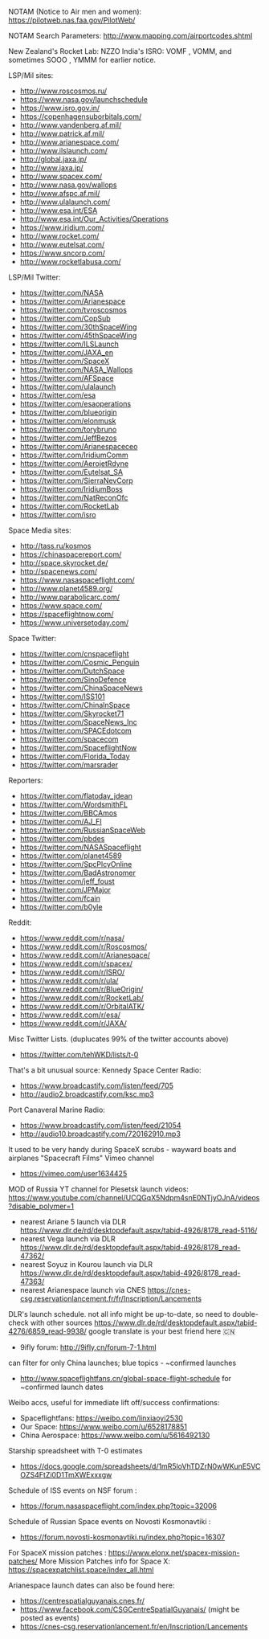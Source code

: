 
NOTAM (Notice to Air men and women):
https://pilotweb.nas.faa.gov/PilotWeb/

NOTAM Search Parameters:
http://www.mapping.com/airportcodes.shtml

New Zealand's Rocket Lab: NZZO
India's ISRO: VOMF , VOMM, and sometimes SOOO , YMMM for earlier notice.

LSP/Mil sites:

- http://www.roscosmos.ru/
- https://www.nasa.gov/launchschedule
- https://www.isro.gov.in/
- https://copenhagensuborbitals.com/
- http://www.vandenberg.af.mil/
- http://www.patrick.af.mil/
- http://www.arianespace.com/
- http://www.ilslaunch.com/
- http://global.jaxa.jp/
- http://www.jaxa.jp/
- http://www.spacex.com/
- http://www.nasa.gov/wallops
- http://www.afspc.af.mil/
- http://www.ulalaunch.com/
- http://www.esa.int/ESA
- http://www.esa.int/Our_Activities/Operations
- https://www.iridium.com/
- http://www.rocket.com/
- http://www.eutelsat.com/
- https://www.sncorp.com/
- http://www.rocketlabusa.com/


LSP/Mil Twitter:
- https://twitter.com/NASA
- https://twitter.com/Arianespace
- https://twitter.com/tvroscosmos
- https://twitter.com/CopSub
- https://twitter.com/30thSpaceWing
- https://twitter.com/45thSpaceWing
- https://twitter.com/ILSLaunch
- https://twitter.com/JAXA_en
- https://twitter.com/SpaceX
- https://twitter.com/NASA_Wallops
- https://twitter.com/AFSpace
- https://twitter.com/ulalaunch
- https://twitter.com/esa
- https://twitter.com/esaoperations
- https://twitter.com/blueorigin
- https://twitter.com/elonmusk
- https://twitter.com/torybruno
- https://twitter.com/JeffBezos
- https://twitter.com/Arianespaceceo
- https://twitter.com/IridiumComm
- https://twitter.com/AerojetRdyne
- https://twitter.com/Eutelsat_SA
- https://twitter.com/SierraNevCorp
- https://twitter.com/IridiumBoss
- https://twitter.com/NatReconOfc
- https://twitter.com/RocketLab
- https://twitter.com/isro

Space Media sites:
- http://tass.ru/kosmos
- https://chinaspacereport.com/
- http://space.skyrocket.de/
- http://spacenews.com/
- https://www.nasaspaceflight.com/
- http://www.planet4589.org/
- http://www.parabolicarc.com/
- https://www.space.com/
- https://spaceflightnow.com/
- https://www.universetoday.com/

Space Twitter:
- https://twitter.com/cnspaceflight
- https://twitter.com/Cosmic_Penguin
- https://twitter.com/DutchSpace
- https://twitter.com/SinoDefence
- https://twitter.com/ChinaSpaceNews
- https://twitter.com/ISS101
- https://twitter.com/ChinaInSpace
- https://twitter.com/Skyrocket71
- https://twitter.com/SpaceNews_Inc
- https://twitter.com/SPACEdotcom
- https://twitter.com/spacecom
- https://twitter.com/SpaceflightNow
- https://twitter.com/Florida_Today
- https://twitter.com/marsrader

Reporters:
- https://twitter.com/flatoday_jdean
- https://twitter.com/WordsmithFL
- https://twitter.com/BBCAmos
- https://twitter.com/AJ_FI
- https://twitter.com/RussianSpaceWeb
- https://twitter.com/pbdes
- https://twitter.com/NASASpaceflight
- https://twitter.com/planet4589
- https://twitter.com/SpcPlcyOnline
- https://twitter.com/BadAstronomer
- https://twitter.com/jeff_foust
- https://twitter.com/JPMajor
- https://twitter.com/fcain
- https://twitter.com/b0yle

Reddit:
- https://www.reddit.com/r/nasa/
- https://www.reddit.com/r/Roscosmos/
- https://www.reddit.com/r/Arianespace/
- https://www.reddit.com/r/spacex/
- https://www.reddit.com/r/ISRO/
- https://www.reddit.com/r/ula/
- https://www.reddit.com/r/BlueOrigin/
- https://www.reddit.com/r/RocketLab/
- https://www.reddit.com/r/OrbitalATK/
- https://www.reddit.com/r/esa/
- https://www.reddit.com/r/JAXA/

Misc Twitter Lists. (duplucates 99% of the twitter accounts above)
- https://twitter.com/tehWKD/lists/t-0

That's a bit unusual source: Kennedy Space Center Radio:
- https://www.broadcastify.com/listen/feed/705
- http://audio2.broadcastify.com/ksc.mp3

Port Canaveral Marine Radio:
- https://www.broadcastify.com/listen/feed/21054
- http://audio10.broadcastify.com/720162910.mp3

It used to be very handy during SpaceX scrubs - wayward boats and airplanes
"Spacecraft Films" Vimeo channel
- https://vimeo.com/user1634425

MOD of Russia YT channel for Plesetsk launch videos: https://www.youtube.com/channel/UCQGqX5Ndpm4snE0NTjyOJnA/videos?disable_polymer=1

- nearest Ariane 5 launch via DLR https://www.dlr.de/rd/desktopdefault.aspx/tabid-4926/8178_read-5116/
- nearest Vega launch via DLR https://www.dlr.de/rd/desktopdefault.aspx/tabid-4926/8178_read-47362/
- nearest Soyuz in Kourou launch via DLR https://www.dlr.de/rd/desktopdefault.aspx/tabid-4926/8178_read-47363/
- nearest Arianespace launch via CNES https://cnes-csg.reservationlancement.fr/fr/Inscription/Lancements

DLR's launch schedule. not all info might be up-to-date, so need to double-check with other sources https://www.dlr.de/rd/desktopdefault.aspx/tabid-4276/6859_read-9938/
google translate is your best friend here 🇨🇳 
- 9ifly forum: http://9ifly.cn/forum-7-1.html

can filter for only China launches; blue topics - ~confirmed launches
- http://www.spaceflightfans.cn/global-space-flight-schedule for ~confirmed launch dates 

Weibo accs, useful for immediate lift off/success confirmations: 
- Spaceflightfans: https://weibo.com/linxiaoyi2530
- Our Space: https://www.weibo.com/u/6528178851
- China Aerospace: https://www.weibo.com/u/5616492130

Starship spreadsheet with T-0 estimates
- https://docs.google.com/spreadsheets/d/1mR5loVhTDZrN0wWKunE5VCOZS4FtZi0D1TmXWExxxgw

Schedule of ISS events on NSF forum :
- https://forum.nasaspaceflight.com/index.php?topic=32006

Schedule of Russian Space events on Novosti Kosmonavtiki :
- https://forum.novosti-kosmonavtiki.ru/index.php?topic=16307

For SpaceX mission patches : https://www.elonx.net/spacex-mission-patches/
More Mission Patches info for Space X: https://spacexpatchlist.space/index_all.html

Arianespace launch dates can also be found here:
- https://centrespatialguyanais.cnes.fr/
- https://www.facebook.com/CSGCentreSpatialGuyanais/ (might be posted as events)
- https://cnes-csg.reservationlancement.fr/en/Inscription/Lancements
